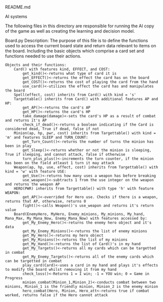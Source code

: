 README.md

AI systems

The following files in this directory are responsible for running the AI 
	copy of the game as well as creating the learning and decision model.

Board.py
	Description: The purpose of this file is to define the functions used to access
	the current board state and return data relevant to items on the board. Including
	the basic objects which comprise a card set and functions needed to use their 
	actions.

	Objects and their functions:
		Card() with features kind, EFFECT, and COST:
			get_kind()<-returns what type of card it is
			get_EFFECT()<-returns the effect the card has on the board
			get_COST()<-returns the cost of playing the card from the hand
			use_card()<-utilizes the effect the card has and manipulates the board
		Spell(effect, cost) inherits from Card() with kind = 's'
		Targettable() inherits from Card() with additional features AP and HP:
			get_AP()<-returns the card's AP
			get_HP()<-returns the card's HP
			take_damage(damage)<-sets the card's HP as a result of combat and returns it's AP
			check_if_dead()<-returns a boolean indicating if the Card is considered dead, True if dead, false if not
		Minion(ap, hp, pwr, cost) inherits from Targettable() with kind = 'm' and features SLEEP and TURN_COUNT:
			get_Turn_Count()<-returns the number of turns the minion has been in play
			get_Sleep()<-returns whether or not the minion is sleeping, True if sleeping, and cannot attack, false if otherwise
			turn_plus_plus()<-increments the turn counter, if the minion has been on the field atleast 1 turn it may attack
		Weapon(ap, hp, use, effect, cost) inherits from Targettable() with kind = 'w' with feature USE:
			get_Use()<-returns how many uses a weapon has before breaking
			use_weapon()<-subtracts 1 from the use integer on the weapon and returns the weapon AP
		HERO(PWR) inherits from Targettable() with type 'h' with feature WEAPON:
			get_AP()<-overrided for Hero use. Checks if there is a weapon, returns that AP, otherwise, returns 0
			fight()<-calls Weapon()'s use_weapon and returns it's return value
		Board(EnemyHero, MyHero, Enemy_minions, My_minions, My_hand, Mana_Max, My_Mana_Now, Enemy_Mana_Now) with features accessed by:
			get_My_Enemy_Hero()<-returns the enemy hero object and it's data
			get_My_Enemy_Minions()<-returns the list of enemy minions
			get_My_Hero()<-returns my hero object
			get_My_Minions()<-returns the list of my minions
			get_My_Hand()<-returns the list of Card()'s in my hand
			get_My_Targets()<-returns all my cards which can be targetted in combat
			get_My_Enemy_Targets()<-returns all of the enemy cards which can be targetted in combat
			play_card(Card)<-uses a card in my hand and plays it's effects to modify the board whilst removing it from my hand
			check_loss()<-Returns 1 = I win; -1 = YOU win; 0 = Game in Progress
			minion_combat(Minion_1,Minion_2)<-conducts combat between two minions, Minion_1 is the friendly minion, Minion_2 is the enemy minion
			hero_combat(Hero, Minion, Hero_att<-returns true if combat worked, returns false if the Hero cannot attack
